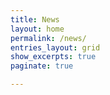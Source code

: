 ```yaml
---
title: News
layout: home
permalink: /news/
entries_layout: grid
show_excerpts: true
paginate: true

---
```


